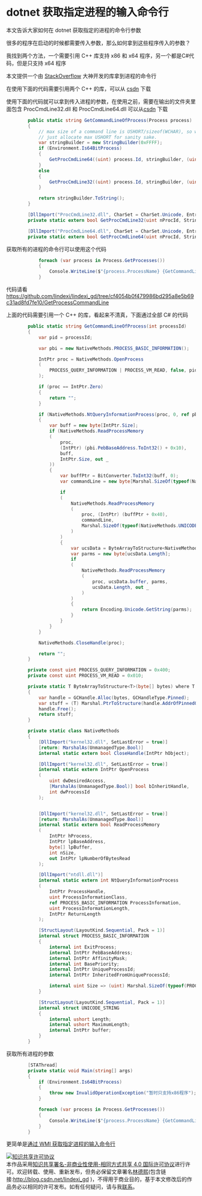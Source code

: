 
# dotnet 获取指定进程的输入命令行

本文告诉大家如何在 dotnet 获取指定的进程的命令行参数

<!--more-->


<!-- csdn -->

很多的程序在启动的时候都需要传入参数，那么如何拿到这些程序传入的参数？

我找到两个方法，一个需要引用 C++ 库支持 x86 和 x64 程序，另一个都是C#代码，但是只支持 x64 程序

本文提供一个由 [StackOverflow](https://stackoverflow.com/q/2633628/6116637) 大神开发的库拿到进程的命令行

在使用下面的代码需要引用两个 C++ 的库，可以从 [csdn](https://download.csdn.net/download/lindexi_gd/10970169 ) 下载

使用下面的代码就可以拿到传入进程的参数，在使用之前，需要在输出的文件夹里面包含 ProcCmdLine32.dll 和 ProcCmdLine64.dll 可以从[csdn](https://download.csdn.net/download/lindexi_gd/10970169 ) 下载
 
```csharp
        public static string GetCommandLineOfProcess(Process process)
        {
            // max size of a command line is USHORT/sizeof(WCHAR), so we are going
            // just allocate max USHORT for sanity sake.
            var stringBuilder = new StringBuilder(0xFFFF);
            if (Environment.Is64BitProcess)
            {
                GetProcCmdLine64((uint) process.Id, stringBuilder, (uint) stringBuilder.Capacity);
            }
            else
            {
                GetProcCmdLine32((uint) process.Id, stringBuilder, (uint) stringBuilder.Capacity);
            }

            return stringBuilder.ToString();
        }

        [DllImport("ProcCmdLine32.dll", CharSet = CharSet.Unicode, EntryPoint = "GetProcCmdLine")]
        private static extern bool GetProcCmdLine32(uint nProcId, StringBuilder stringBuilder, uint dwSizeBuf);

        [DllImport("ProcCmdLine64.dll", CharSet = CharSet.Unicode, EntryPoint = "GetProcCmdLine")]
        private static extern bool GetProcCmdLine64(uint nProcId, StringBuilder stringBuilder, uint dwSizeBuf);
```

获取所有的进程的命令行可以使用这个代码

```csharp
            foreach (var process in Process.GetProcesses())
            {
                Console.WriteLine($"{process.ProcessName} {GetCommandLineOfProcess(process)}");
            }
```

代码请看 https://github.com/lindexi/lindexi_gd/tree/cf4054b0f479986bd295a8e5b69c31ad8fd7fe10/GetProcessCommandLine

上面的代码需要引用一个 C++ 的库，看起来不清真，下面通过全部 C# 的代码

```csharp
        public static string GetCommandLineOfProcess(int processId)
        {
            var pid = processId;

            var pbi = new NativeMethods.PROCESS_BASIC_INFORMATION();

            IntPtr proc = NativeMethods.OpenProcess
            (
                PROCESS_QUERY_INFORMATION | PROCESS_VM_READ, false, pid
            );

            if (proc == IntPtr.Zero)
            {
                return "";
            }

            if (NativeMethods.NtQueryInformationProcess(proc, 0, ref pbi, pbi.Size, IntPtr.Zero) == 0)
            {
                var buff = new byte[IntPtr.Size];
                if (NativeMethods.ReadProcessMemory
                (
                    proc,
                    (IntPtr) (pbi.PebBaseAddress.ToInt32() + 0x10),
                    buff,
                    IntPtr.Size, out _
                ))
                {
                    var buffPtr = BitConverter.ToInt32(buff, 0);
                    var commandLine = new byte[Marshal.SizeOf(typeof(NativeMethods.UNICODE_STRING))];

                    if
                    (
                        NativeMethods.ReadProcessMemory
                        (
                            proc, (IntPtr) (buffPtr + 0x40),
                            commandLine,
                            Marshal.SizeOf(typeof(NativeMethods.UNICODE_STRING)), out _
                        )
                    )
                    {
                        var ucsData = ByteArrayToStructure<NativeMethods.UNICODE_STRING>(commandLine);
                        var parms = new byte[ucsData.Length];
                        if
                        (
                            NativeMethods.ReadProcessMemory
                            (
                                proc, ucsData.buffer, parms,
                                ucsData.Length, out _
                            )
                        )
                        {
                            return Encoding.Unicode.GetString(parms);
                        }
                    }
                }
            }

            NativeMethods.CloseHandle(proc);

            return "";
        }

        private const uint PROCESS_QUERY_INFORMATION = 0x400;
        private const uint PROCESS_VM_READ = 0x010;

        private static T ByteArrayToStructure<T>(byte[] bytes) where T : struct
        {
            var handle = GCHandle.Alloc(bytes, GCHandleType.Pinned);
            var stuff = (T) Marshal.PtrToStructure(handle.AddrOfPinnedObject(), typeof(T));
            handle.Free();
            return stuff;
        }

        private static class NativeMethods
        {
            [DllImport("kernel32.dll", SetLastError = true)]
            [return: MarshalAs(UnmanagedType.Bool)]
            internal static extern bool CloseHandle(IntPtr hObject);

            [DllImport("kernel32.dll", SetLastError = true)]
            internal static extern IntPtr OpenProcess
            (
                uint dwDesiredAccess,
                [MarshalAs(UnmanagedType.Bool)] bool bInheritHandle,
                int dwProcessId
            );


            [DllImport("kernel32.dll", SetLastError = true)]
            [return: MarshalAs(UnmanagedType.Bool)]
            internal static extern bool ReadProcessMemory
            (
                IntPtr hProcess,
                IntPtr lpBaseAddress,
                byte[] lpBuffer,
                int nSize,
                out IntPtr lpNumberOfBytesRead
            );

            [DllImport("ntdll.dll")]
            internal static extern int NtQueryInformationProcess
            (
                IntPtr ProcessHandle,
                uint ProcessInformationClass,
                ref PROCESS_BASIC_INFORMATION ProcessInformation,
                uint ProcessInformationLength,
                IntPtr ReturnLength
            );

            [StructLayout(LayoutKind.Sequential, Pack = 1)]
            internal struct PROCESS_BASIC_INFORMATION
            {
                internal int ExitProcess;
                internal IntPtr PebBaseAddress;
                internal IntPtr AffinityMask;
                internal int BasePriority;
                internal IntPtr UniqueProcessId;
                internal IntPtr InheritedFromUniqueProcessId;

                internal uint Size => (uint) Marshal.SizeOf(typeof(PROCESS_BASIC_INFORMATION));
            }

            [StructLayout(LayoutKind.Sequential, Pack = 1)]
            internal struct UNICODE_STRING
            {
                internal ushort Length;
                internal ushort MaximumLength;
                internal IntPtr buffer;
            }
        }
```

获取所有进程的参数

```csharp
        [STAThread]
        private static void Main(string[] args)
        {
            if (Environment.Is64BitProcess)
            {
                throw new InvalidOperationException("暂时只支持x86程序");
            }

            foreach (var process in Process.GetProcesses())
            {
                Console.WriteLine($"{process.ProcessName} {GetCommandLineOfProcess(process.Id)}");
            }
        }
```

更简单是[通过 WMI 获取指定进程的输入命令行](https://blog.lindexi.com/post/dotnet-%E9%80%9A%E8%BF%87-wmi-%E8%8E%B7%E5%8F%96%E6%8C%87%E5%AE%9A%E8%BF%9B%E7%A8%8B%E7%9A%84%E8%BE%93%E5%85%A5%E5%91%BD%E4%BB%A4%E8%A1%8C )





<a rel="license" href="http://creativecommons.org/licenses/by-nc-sa/4.0/"><img alt="知识共享许可协议" style="border-width:0" src="https://licensebuttons.net/l/by-nc-sa/4.0/88x31.png" /></a><br />本作品采用<a rel="license" href="http://creativecommons.org/licenses/by-nc-sa/4.0/">知识共享署名-非商业性使用-相同方式共享 4.0 国际许可协议</a>进行许可。欢迎转载、使用、重新发布，但务必保留文章署名[林德熙](http://blog.csdn.net/lindexi_gd)(包含链接:http://blog.csdn.net/lindexi_gd )，不得用于商业目的，基于本文修改后的作品务必以相同的许可发布。如有任何疑问，请与我[联系](mailto:lindexi_gd@163.com)。